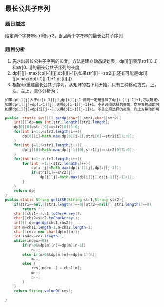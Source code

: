 ## 最长公共子序列
### 题目描述
给定两个字符串str1和str2，返回两个字符串的最长公共子序列
### 题目分析
1. 先求出最长公共子序列的长度，方法是建立动态规划表，dp[i][j]表示str1[0..i]和str[0...j]的最长公共子序列的长度
2. dp[i][j]=max{dp[i-1][j],dp[i][j-1]},如果str1[i]==str2[j],还有可能是dp[i][j]=max{dp[i-1][j-1]+1,dp[i][j]}
3. 根据dp重建最长公共子序列，从矩阵的右下角开始，只有三种移动方式，上，左，左上，具体分析为：
```html
如果dp[i][j]大于dp[i-1][j],dp[i][j-1]说明一定是选择了dp[i-][j-1]+1,可以确定str1[i]==str2[j]，并且这个字符一定属于最长递增子序列
如果dp[i][j]=dp[i-1][j],说明dp[i-1][j-1]+1，不是必须选择的决策，向左方移动即可，i--;
如果dp[i][j]=dp[i][j--],说明dp[i-1][j-1]+1，不是必须选择的决策，向上方移动即可，j--;
```

```java
public  static int[][] getdp(char[] str1,char[]str2){
    int[][]dp=new int[str1.length][str2.length];
    dp[0][0]=str1[0]==str2[0]?1:0;
    for(int i=1;i<str2.length;i++){
        dp[0][i]=Math.max(dp[0][i-1],str1[0]==str2[i]?1:0);
    }
    for(int j=1;j<str1.length;j++){
        dp[j][0]=Math.max(dp[j-1][0],str1[j]==str2[0]?1:0);
    }
    for(int i=1;i<str1.length;i++){
        for(int j=1;j<str2.length;j++){
            dp[i][j]=Math.max(dp[i-1][j],dp[i][j-1]);
            if(str1[i]==str2[j])
                dp[i][j]=Math.max(dp[i][j],dp[i-1][j-1]+1);
        }
    }
    return dp;
}
public static String getLCSE(String str1,String str2){
    if(str1==null||str1.length()==0||str2==null|| str1.length()==0)
        return "";
    char[]chs1= str1.toCharArray();
    char[]chs2=str2.toCharArray();
    int[][]dp=getdp(chs1,chs2);
    int m=chs1.length-1,n=chs2.length-1;
    char[]res= new char[dp[m][n]];
    int index=res.length-1;
    while(index>=0){
        if(n>0&&dp[m][n]==dp[m][n-1])
            n--;
        else if(m>0&&dp[m][n]==dp[m-1][n])
            m--;
        else {
            res[index--] = chs1[m];
            m--;
            n--;
        }
    }
    return String.valueOf(res);

}
```

